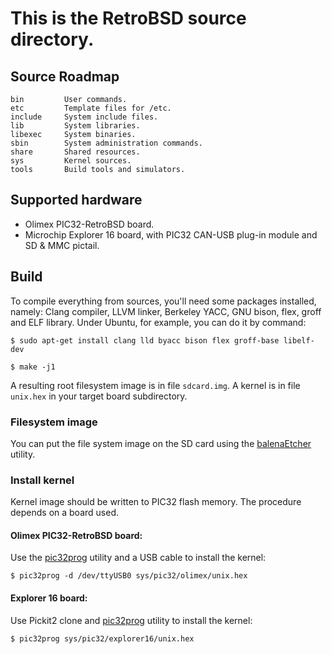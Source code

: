 # This is the RetroBSD source directory.

## Source Roadmap

    bin         User commands.
    etc         Template files for /etc.
    include     System include files.
    lib         System libraries.
    libexec     System binaries.
    sbin        System administration commands.
    share       Shared resources.
    sys         Kernel sources.
    tools       Build tools and simulators.


## Supported hardware

 * Olimex PIC32-RetroBSD board.
 * Microchip Explorer 16 board, with PIC32 CAN-USB plug-in module and SD & MMC pictail.


## Build

To compile everything from sources, you'll need some packages installed, namely:
Clang compiler, LLVM linker, Berkeley YACC, GNU bison, flex, groff and ELF library.
Under Ubuntu, for example, you can do it by command:

```shell
$ sudo apt-get install clang lld byacc bison flex groff-base libelf-dev
```

```shell
$ make -j1
```

A resulting root filesystem image is in file `sdcard.img`.
A kernel is in file `unix.hex` in your target board subdirectory.


### Filesystem image

You can put the file system image on the SD card using the [balenaEtcher](https://etcher.balena.io) utility.

### Install kernel

Kernel image should be written to PIC32 flash memory.  The procedure depends
on a board used.

#### Olimex PIC32-RetroBSD board:
Use the [pic32prog](https://github.com/sergev/pic32prog) utility and a USB cable
to install the kernel:

```shell
$ pic32prog -d /dev/ttyUSB0 sys/pic32/olimex/unix.hex
```

#### Explorer 16 board:
Use Pickit2 clone and [pic32prog](https://github.com/sergev/pic32prog) utility
to install the kernel:

``` shell
$ pic32prog sys/pic32/explorer16/unix.hex
```

